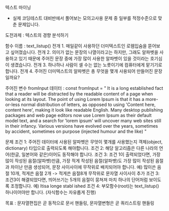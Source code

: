 텍스트 마이닝
- 실제 코딩테스트 대비반에서 풀어보는 모의고사용 문제 중 일부를 적정수준으로 맞춘 문제입니다.

도전과제 : 텍스트의 경향 분석하기

함수 이름 : text_listup()
전개 1. 매일같이 사용하던 더미텍스트인 로렘입숨을 뜯어보고 싶어졌습니다.
전개 2. 의미가 없는 문장의 나열이라고는 하지만, 그래도 알파벳을 사용하고 있기 때문에 주어진 문장 중에 가장 많이 사용한 알파벳이 있을 것이라는 호기심이 생겼습니다.
전개 3. 하나하나 사람이 셀 수는 없는 노릇이기에 컴퓨터에게 맡기기로 합니다.
전개 4. 주어진 더미텍스트의 알파벳은 총 무엇을 몇개 사용되어 만들어진 문장일까요?

주어진 변수 fromInput 데이터 : 
const fromInput = " It is a long established fact that a reader will be distracted by the readable content of a page when looking at its layout. The point of using Lorem Ipsum is that it has a more-or-less normal distribution of letters, as opposed to using 'Content here, content here', making it look like readable English. Many desktop publishing packages and web page editors now use Lorem Ipsum as their default model text, and a search for 'lorem ipsum' will uncover many web sites still in their infancy. Various versions have evolved over the years, sometimes by accident, sometimes on purpose (injected humour and the like) "


문제 
조건 1: 주어진 데이터에 사용된 알파벳은 무엇이 몇개를 사용했는지 객체(object, dictionary) 타입으로 출력되도록 해야합니다.
조건 2: 해당 알고리즘은 다른 나라의 언어(한글, 일본어와 같은)이어도 동작해야 합니다.
조건 3: 조건 1이 출력되었다면, 가장 많이 작성된 음절(알파벳)만큼, 가장 적게 작성된 음절(알파벳)도 가장 많이 작성된 음절과 차이난 만큼 생성되어, 문장 사이사이에 무작위로 배치되어야 합니다. 
예) 많이쓴 음절 10개, 적게쓴 음절 2개 -> 적게쓴 음절8개 무작위로 문자열 사이사이 추가
조건 3: 조건3이 해결되었다면,  띄어쓰기는 5개의 음절이 뭉쳐져 마치 하나의 단어처럼 보이도록 조정합니다. 예) Itisa longe stabl ished
조건 4: 부모함수(root)는 text_listup() 하나이어야만 합니다. (자식함수는 자유롭게 진행)


목표 : 문자열편집은 곧 동적으로 문서 핸들링, 문자열변형은 곧 쿼리스트링 핸들링
